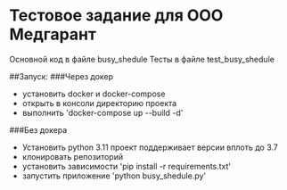 # Тестовое задание для ООО Медгарант
Основной код в файле busy_shedule
Тесты в файле test_busy_shedule

##Запуск:
###Через докер

- установить docker и docker-compose
- открыть в консоли директорию проекта
- выполнить
  'docker-compose up --build -d'

###Без докера

- Установить python 3.11
   проект поддерживает версии вплоть до 3.7
- клонировать репозиторий
- установить зависимости
  'pip install -r requirements.txt'
- запустить приложение
  'python busy_shedule.py'
